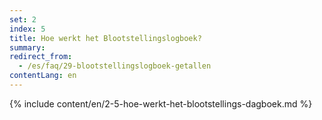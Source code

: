 ```yaml
---
set: 2
index: 5
title: Hoe werkt het Blootstellingslogboek?
summary: 
redirect_from: 
  - /es/faq/29-blootstellingslogboek-getallen
contentLang: en
---
```

{% include content/en/2-5-hoe-werkt-het-blootstellings-dagboek.md %}
